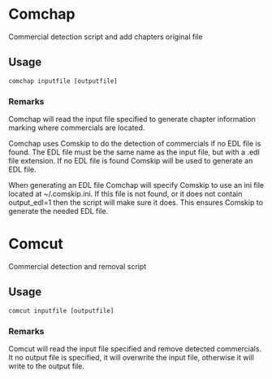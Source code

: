 # Comchap
Commercial detection script and add chapters original file

## Usage
`comchap inputfile [outputfile]`

### Remarks
Comchap will read the input file specified to generate chapter information marking where commercials are located.

Comchap uses Comskip to do the detection of commercials if no EDL file is found.  The EDL file must be the same name as the input file, but with a .edl file extension.  If no EDL file is found Comskip will be used to generate an EDL file.

When generating an EDL file Comchap will specify Comskip to use an ini file located at ~/.comskip.ini.  If this file is not found, or it does not contain output_edl=1 then the script will make sure it does.  This ensures Comskip to generate the needed EDL file.



# Comcut
Commercial detection and removal script

## Usage
`comcut inputfile [outputfile]`

### Remarks
Comcut will read the input file specified and remove detected commercials.  It no output file is specified, it will overwrite the input file, otherwise it will write to the output file.